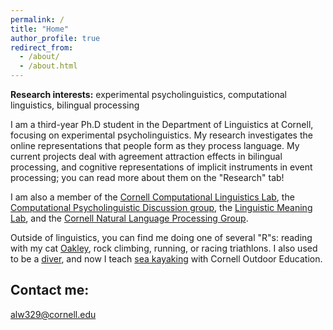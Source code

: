 ```yaml
---
permalink: /
title: "Home"
author_profile: true
redirect_from: 
  - /about/
  - /about.html
---
```


<b>Research interests:</b> experimental psycholinguistics, computational linguistics, bilingual processing

I am a third-year Ph.D student in the Department of Linguistics at Cornell, focusing on experimental psycholinguistics. My research investigates the online representations that people form as they process language. My current projects deal with agreement attraction effects in bilingual processing, and cognitive representations of implicit instruments in event processing; you can read more about them on the "Research" tab!  

I am also a member of the <a target="_blank" rel="noopener" href="https://conf.ling.cornell.edu/compling/">Cornell Computational Linguistics Lab</a>, the <a target="_blank" rel="noopener" href="https://c-psyd.github.io/">Computational Psycholinguistic Discussion group</a>, the <a target="_blank" rel="noopener" href="https://lime-lab-cornell.github.io/">Linguistic Meaning Lab</a>, and the <a target="_blank" rel="noopner" href="https://nlp.cornell.edu/">Cornell Natural Language Processing Group</a>.

Outside of linguistics, you can find me doing one of several "R"s: reading with my cat <a target="_blank" rel="noopener" href="/files/IMG_0229.jpeg">Oakley</a>, rock climbing, running, or racing triathlons. I also used to be a <a target="_blank" rel="noopener" href="https://secure.meetcontrol.com/divemeets/system/profile.php?number=24901">diver</a>, and now I teach <a target="_blank" rel="noopener" href="https://scl.cornell.edu/coe/pe-courses/fall-pe-courses/paddling/intro-sea-kayak">sea kayaking</a> with Cornell Outdoor Education.

## Contact me:

[alw329@cornell.edu](mailto:alw329@cornell.edu)
